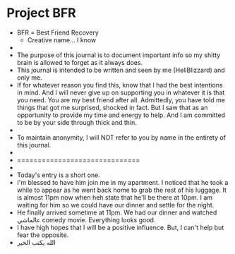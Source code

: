 # Project BFR
- BFR = Best Friend Recovery
	- Creative name... I know
-
- The purpose of this journal is to document important info so my shitty brain is allowed to forget as it always does.
- This journal is intended to be written and seen by me (HellBlizzard) and only me.
- If for whatever reason you find this, know that I had the best intentions in mind. And I will never give up on supporting you in whatever it is that you need. You are my best friend after all. Admittedly, you have told me things that got me surprised, shocked in fact. But I saw that as an opportunity to provide my time and energy to help. And I am committed to be by your side through thick and thin.
-
- To maintain anonymity, I will NOT refer to you by name in the entirety of this journal.
-
- ==============================
-
- Today's entry is a short one.
- I'm blessed to have him join me in my apartment. I noticed that he took a while to appear as he went back home to grab the rest of his luggage. It is almost 11pm now when heh state that he'll be there at 10pm. I am waiting for him so we could have our dinner and settle for the night.
- He finally arrived sometime at 11pm. We had our dinner and watched عالماشي comedy movie. Everything looks good.
- I have high hopes that I will be a positive influence. But, I can't help but fear the opposite.
- الله يكتب الخير